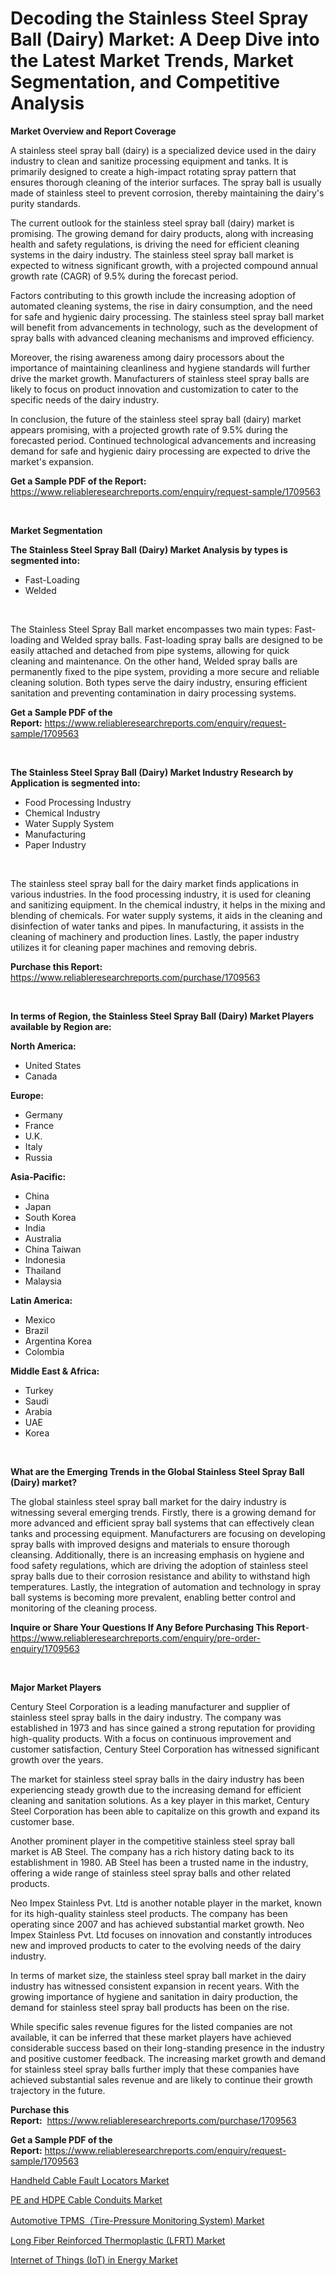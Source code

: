 <p><h1>Decoding the Stainless Steel Spray Ball (Dairy) Market: A Deep Dive into the Latest Market Trends, Market Segmentation, and Competitive Analysis</h1></p><p><strong>Market Overview and Report Coverage</strong></p>
<p><p>A stainless steel spray ball (dairy) is a specialized device used in the dairy industry to clean and sanitize processing equipment and tanks. It is primarily designed to create a high-impact rotating spray pattern that ensures thorough cleaning of the interior surfaces. The spray ball is usually made of stainless steel to prevent corrosion, thereby maintaining the dairy's purity standards.</p><p>The current outlook for the stainless steel spray ball (dairy) market is promising. The growing demand for dairy products, along with increasing health and safety regulations, is driving the need for efficient cleaning systems in the dairy industry. The stainless steel spray ball market is expected to witness significant growth, with a projected compound annual growth rate (CAGR) of 9.5% during the forecast period.</p><p>Factors contributing to this growth include the increasing adoption of automated cleaning systems, the rise in dairy consumption, and the need for safe and hygienic dairy processing. The stainless steel spray ball market will benefit from advancements in technology, such as the development of spray balls with advanced cleaning mechanisms and improved efficiency.</p><p>Moreover, the rising awareness among dairy processors about the importance of maintaining cleanliness and hygiene standards will further drive the market growth. Manufacturers of stainless steel spray balls are likely to focus on product innovation and customization to cater to the specific needs of the dairy industry.</p><p>In conclusion, the future of the stainless steel spray ball (dairy) market appears promising, with a projected growth rate of 9.5% during the forecasted period. Continued technological advancements and increasing demand for safe and hygienic dairy processing are expected to drive the market's expansion.</p></p>
<p><strong>Get a Sample PDF of the Report:</strong> <a href="https://www.reliableresearchreports.com/enquiry/request-sample/1709563">https://www.reliableresearchreports.com/enquiry/request-sample/1709563</a></p>
<p>&nbsp;</p>
<p><strong>Market Segmentation</strong></p>
<p><strong>The Stainless Steel Spray Ball (Dairy) Market Analysis by types is segmented into:</strong></p>
<p><ul><li>Fast-Loading</li><li>Welded</li></ul></p>
<p>&nbsp;</p>
<p><p>The Stainless Steel Spray Ball market encompasses two main types: Fast-loading and Welded spray balls. Fast-loading spray balls are designed to be easily attached and detached from pipe systems, allowing for quick cleaning and maintenance. On the other hand, Welded spray balls are permanently fixed to the pipe system, providing a more secure and reliable cleaning solution. Both types serve the dairy industry, ensuring efficient sanitation and preventing contamination in dairy processing systems.</p></p>
<p><strong>Get a Sample PDF of the Report:</strong>&nbsp;<a href="https://www.reliableresearchreports.com/enquiry/request-sample/1709563">https://www.reliableresearchreports.com/enquiry/request-sample/1709563</a></p>
<p>&nbsp;</p>
<p><strong>The Stainless Steel Spray Ball (Dairy) Market Industry Research by Application is segmented into:</strong></p>
<p><ul><li>Food Processing Industry</li><li>Chemical Industry</li><li>Water Supply System</li><li>Manufacturing</li><li>Paper Industry</li></ul></p>
<p>&nbsp;</p>
<p><p>The stainless steel spray ball for the dairy market finds applications in various industries. In the food processing industry, it is used for cleaning and sanitizing equipment. In the chemical industry, it helps in the mixing and blending of chemicals. For water supply systems, it aids in the cleaning and disinfection of water tanks and pipes. In manufacturing, it assists in the cleaning of machinery and production lines. Lastly, the paper industry utilizes it for cleaning paper machines and removing debris.</p></p>
<p><strong>Purchase this Report:</strong>&nbsp; <a href="https://www.reliableresearchreports.com/purchase/1709563">https://www.reliableresearchreports.com/purchase/1709563</a></p>
<p>&nbsp;</p>
<p><strong>In terms of Region, the Stainless Steel Spray Ball (Dairy) Market Players available by Region are:</strong></p>
<p>
    <p> <strong> North America: </strong>
        <ul>
            <li>United States</li>
            <li>Canada</li>
        </ul>
        </p> 
    <p> <strong> Europe: </strong>
        <ul>
            <li>Germany</li>
            <li>France</li>
            <li>U.K.</li>
            <li>Italy</li>
            <li>Russia</li>
        </ul>
        </p> 
    <p> <strong> Asia-Pacific: </strong>
        <ul>
            <li>China</li>
            <li>Japan</li>
            <li>South Korea</li>
            <li>India</li>
            <li>Australia</li>
            <li>China Taiwan</li>
            <li>Indonesia</li>
            <li>Thailand</li>
            <li>Malaysia</li>
        </ul>
        </p> 
    <p> <strong> Latin America: </strong>
        <ul>
            <li>Mexico</li>
            <li>Brazil</li>
            <li>Argentina Korea</li>
            <li>Colombia</li>
        </ul>
        </p> 
    <p> <strong> Middle East & Africa: </strong>
        <ul>
            <li>Turkey</li>
            <li>Saudi</li>
            <li>Arabia</li>
            <li>UAE</li>
            <li>Korea</li>
        </ul>
    </p>
    </p>
<p>&nbsp;</p>
<p><strong>What are the Emerging Trends in the Global Stainless Steel Spray Ball (Dairy) market?</strong></p>
<p><p>The global stainless steel spray ball market for the dairy industry is witnessing several emerging trends. Firstly, there is a growing demand for more advanced and efficient spray ball systems that can effectively clean tanks and processing equipment. Manufacturers are focusing on developing spray balls with improved designs and materials to ensure thorough cleansing. Additionally, there is an increasing emphasis on hygiene and food safety regulations, which are driving the adoption of stainless steel spray balls due to their corrosion resistance and ability to withstand high temperatures. Lastly, the integration of automation and technology in spray ball systems is becoming more prevalent, enabling better control and monitoring of the cleaning process.</p></p>
<p><strong>Inquire or Share Your Questions If Any Before Purchasing This Report</strong>- <a href="https://www.reliableresearchreports.com/enquiry/pre-order-enquiry/1709563">https://www.reliableresearchreports.com/enquiry/pre-order-enquiry/1709563</a></p>
<p>&nbsp;</p>
<p><strong>Major Market Players</strong></p>
<p><p>Century Steel Corporation is a leading manufacturer and supplier of stainless steel spray balls in the dairy industry. The company was established in 1973 and has since gained a strong reputation for providing high-quality products. With a focus on continuous improvement and customer satisfaction, Century Steel Corporation has witnessed significant growth over the years.</p><p>The market for stainless steel spray balls in the dairy industry has been experiencing steady growth due to the increasing demand for efficient cleaning and sanitation solutions. As a key player in this market, Century Steel Corporation has been able to capitalize on this growth and expand its customer base.</p><p>Another prominent player in the competitive stainless steel spray ball market is AB Steel. The company has a rich history dating back to its establishment in 1980. AB Steel has been a trusted name in the industry, offering a wide range of stainless steel spray balls and other related products.</p><p>Neo Impex Stainless Pvt. Ltd is another notable player in the market, known for its high-quality stainless steel products. The company has been operating since 2007 and has achieved substantial market growth. Neo Impex Stainless Pvt. Ltd focuses on innovation and constantly introduces new and improved products to cater to the evolving needs of the dairy industry.</p><p>In terms of market size, the stainless steel spray ball market in the dairy industry has witnessed consistent expansion in recent years. With the growing importance of hygiene and sanitation in dairy production, the demand for stainless steel spray ball products has been on the rise.</p><p>While specific sales revenue figures for the listed companies are not available, it can be inferred that these market players have achieved considerable success based on their long-standing presence in the industry and positive customer feedback. The increasing market growth and demand for stainless steel spray balls further imply that these companies have achieved substantial sales revenue and are likely to continue their growth trajectory in the future.</p></p>
<p><strong>Purchase this Report:</strong>&nbsp;&nbsp;<a href="https://www.reliableresearchreports.com/purchase/1709563">https://www.reliableresearchreports.com/purchase/1709563</a></p>
<p></p>
<p><strong>Get a Sample PDF of the Report:</strong>&nbsp;<a href="https://www.reliableresearchreports.com/enquiry/request-sample/1709563">https://www.reliableresearchreports.com/enquiry/request-sample/1709563</a></p>
<p><p><a href="https://medium.com/@irmaabshire/handheld-cable-fault-locators-market-analysis-its-cagr-market-segmentation-and-global-industry-0f513aa60393">Handheld Cable Fault Locators Market</a></p><p><a href="https://medium.com/@drakecorwin2023/pe-and-hdpe-cable-conduits-market-exploring-market-share-market-trends-and-future-growth-67fd37374b34">PE and HDPE Cable Conduits Market</a></p><p><a href="https://medium.com/@dariodooley/automotive-tpms-tire-pressure-monitoring-system-market-focuses-on-market-share-size-and-projected-aae32d0a468a">Automotive TPMS（Tire-Pressure Monitoring System) Market</a></p><p><a href="https://medium.com/@gussiehauck/long-fiber-reinforced-thermoplastic-lfrt-market-comprehensive-assessment-by-type-application-c132947f0ff4">Long Fiber Reinforced Thermoplastic (LFRT) Market</a></p><p><a href="https://medium.com/@ivaschinner/internet-of-things-iot-in-energy-market-furnishes-information-on-market-share-market-trends-and-c240648c4d12">Internet of Things (IoT) in Energy Market</a></p></p>